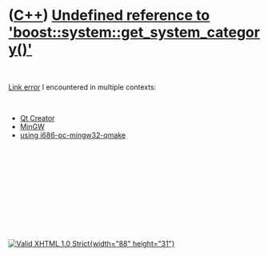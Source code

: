 



 

 

 

 

 

([C++](Cpp.htm)) [Undefined reference to 'boost::system::get\_system\_category()'](CppLinkErrorUndefinedReferenceToBoostSystemGet_system_category.htm)
======================================================================================================================================================

 

[Link error](CppLinkError.htm) I encountered in multiple contexts:

 

-   [Qt
    Creator](CppLinkErrorUndefinedReferenceToBoostSystemGet_system_categoryQtCreator.htm)
-   [MinGW](CppLinkErrorUndefinedReferenceToBoostSystemGet_system_categoryMingw.htm)
-   [using
    i686-pc-mingw32-qmake](CppLinkErrorUndefinedReferenceToBoostSystemGet_system_categoryI686-pc-mingw32-qmake.htm)

 

 

 

 

 





 

[![Valid XHTML 1.0 Strict](valid-xhtml10.png){width="88"
height="31"}](http://validator.w3.org/check?uri=referer)
